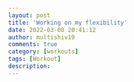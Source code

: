 ```yaml
---
layout: post
title: 'Working on my flexibility'
date: 2022-03-08 20:41:12
author: multishiv19
comments: true
category: [workouts]
tags: [Workout]
description: 
---
```


<div width='100%' class='strava-embed-placeholder' data-embed-type='activity' data-embed-id='6790588370'></div>
<script src='https://strava-embeds.com/embed.js'></script>
